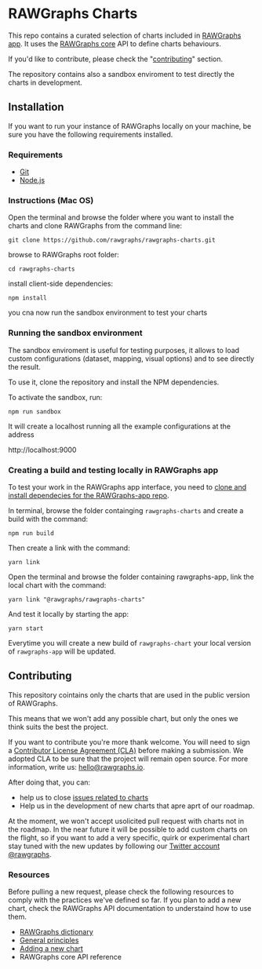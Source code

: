 # RAWGraphs Charts

This repo contains a curated selection of charts included in [RAWGraphs app](https://github.com/rawgraphs/rawgraphs-app). It uses the [RAWGraphs core](https://github.com/rawgraphs/rawgraphs-core) API to define charts behaviours.

If you'd like to contribute, please check the "[contributing](#contributing)" section.

The repository contains also a sandbox enviroment to test directly the charts in development.

## Installation

If you want to run your instance of RAWGraphs locally on your machine, be sure you have the following requirements installed.

### Requirements

* [Git](https://git-scm.com/book/en/v2/Getting-Started-Installing-Git)
* [Node.js](https://nodejs.org/en/)

### Instructions (Mac OS)

Open the terminal and browse the folder where you want to install the charts and clone RAWGraphs from the command line:

```shell
git clone https://github.com/rawgraphs/rawgraphs-charts.git
```

browse to RAWGraphs root folder:

```shell
cd rawgraphs-charts
```

install client-side dependencies:

```shell
npm install
```

you cna now run the sandbox environment to test your charts

### Running the sandbox environment

The sandbox enviroment is useful for testing purposes, it allows to load custom configurations (dataset, mapping, visual options) and to see directly the result.

To use it, clone the repository and install the NPM dependencies.

To activate the sandbox, run:

`npm run sandbox`

It will create a localhost running all the example configurations at the address

http://localhost:9000

### Creating a build and testing locally in RAWGraphs app

To test your work in the RAWGraphs app interface, you need to [clone and install dependecies for the RAWGraphs-app repo](https://github.com/rawgraphs/rawgraphs-app#instructions-mac-os).

In terminal, browse the folder containging `rawgraphs-charts` and create a build with the command:

```shell
npm run build
```

Then create a link with the command:

```shell
yarn link
```

Open the terminal and browse the folder containing rawgraphs-app, link the local chart with the command:

```shell
yarn link "@rawgraphs/rawgraphs-charts"
```

And test it locally by starting the app:

```shell
yarn start
```

Everytime you will create a new build of `rawgraphs-chart` your local version of `rawgraphs-app` will be updated.

## Contributing

This repository cointains only the charts that are used in the public version of RAWGraphs.

This means that we won't add any possible chart, but only the ones we think suits the best the project.

If you want to contribute you're more thank welcome. You will need to sign a [Contributor License Agreement (CLA)](https://en.wikipedia.org/wiki/Contributor_License_Agreement) before making a submission. We adopted CLA to be sure that the project will remain open source. For more information, write us: [hello@rawgraphs.io](mailto:hello@rawgraphs.io).

After doing that, you can:

* help us to close [issues related to charts](https://github.com/rawgraphs/rawgraphs-charts/issues)
* Help us in the development of new charts that apre aprt of our roadmap.

At the moment, we won't accept usolicited pull request with charts not in the roadmap. In the near future it will be possible to add custom charts on the flight, so if you want to add a very specific, quirk or experimental chart stay tuned with the new updates by following our [Twitter account @rawgraphs](https://twitter.com/rawgraphs).

### Resources

Before pulling a new request, please check the following resources to comply with the practices we've defined so far. If you plan to add a new chart, check the RAWGraphs API documentation to understaind how to use them.

- [RAWGraphs dictionary](docs/RAWGraphs-dictionary.md)
- [General principles](docs/good-practices.md)
- [Adding a new chart](docs/add-a-new-chart.md)
- RAWGraphs core API reference